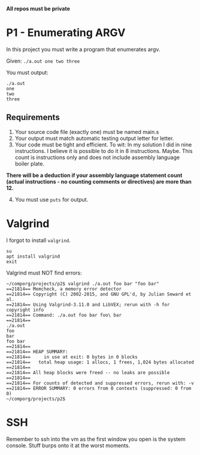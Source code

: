 **All repos must be private**

# P1 - Enumerating ARGV

In this project you must write a program that enumerates argv.

Given: ```./a.out one two three```

You must output:

```
./a.out
one
two
three
```

## Requirements
1. Your source code file (exactly one) must be named main.s
2. Your output must match automatic testing output letter for letter.
3. Your code must be tight and efficient. To wit: In my solution I did in nine instructions. I believe it is possible to do it in 8 instructions. Maybe. This count is instructions only and does not include assembly language boiler plate.

**There will be a deduction if your assembly language statement count (actual 
instructions - no counting comments or directives) are more than 12.**

4. You must use ```puts``` for output.

# Valgrind

I forgot to install ```valgrind```.

```
su
apt install valgrind
exit
```

Valgrind must NOT find errors:

```
~/comporg/projects/p2$ valgrind ./a.out foo bar "foo bar"
==21814== Memcheck, a memory error detector
==21814== Copyright (C) 2002-2015, and GNU GPL'd, by Julian Seward et al.
==21814== Using Valgrind-3.11.0 and LibVEX; rerun with -h for copyright info
==21814== Command: ./a.out foo bar foo\ bar
==21814== 
./a.out
foo
bar
foo bar
==21814== 
==21814== HEAP SUMMARY:
==21814==     in use at exit: 0 bytes in 0 blocks
==21814==   total heap usage: 1 allocs, 1 frees, 1,024 bytes allocated
==21814== 
==21814== All heap blocks were freed -- no leaks are possible
==21814== 
==21814== For counts of detected and suppressed errors, rerun with: -v
==21814== ERROR SUMMARY: 0 errors from 0 contexts (suppressed: 0 from 0)
~/comporg/projects/p2$ 
```

# SSH

Remember to ssh into the vm as the first window you open is the system console. Stuff burps onto it at the worst moments.



